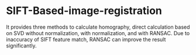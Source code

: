 # SIFT-Based-image-registration
It provides three methods to calculate homography, direct calculation based on SVD without normalization, with normalization, and with  RANSAC. Due to inaccuracy of SIFT feature match, RANSAC can improve the result significantly. 

